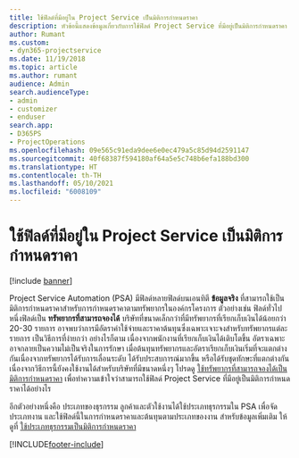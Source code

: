 ```yaml
---
title: ใช้ฟิลด์ที่มีอยู่ใน Project Service เป็นมิติการกำหนดราคา
description: หัวข้อนี้แสดงข้อมูลเกี่ยวกับการใช้ฟิลด์ Project Service ที่มีอยู่เป็นมิติการกำหนดราคา
author: Rumant
ms.custom:
- dyn365-projectservice
ms.date: 11/19/2018
ms.topic: article
ms.author: rumant
audience: Admin
search.audienceType:
- admin
- customizer
- enduser
search.app:
- D365PS
- ProjectOperations
ms.openlocfilehash: 09e565c91eda9dee6e0ec479a5c85d94d2591147
ms.sourcegitcommit: 40f68387f594180af64a5e5c748b6efa188bd300
ms.translationtype: HT
ms.contentlocale: th-TH
ms.lasthandoff: 05/10/2021
ms.locfileid: "6008109"
---
```

# <a name="use-an-existing-field-in-project-service-as-a-pricing-dimension"></a>ใช้ฟิลด์ที่มีอยู่ใน Project Service เป็นมิติการกำหนดราคา

[!include [banner](../includes/psa-now-project-operations.md)]

Project Service Automation (PSA) มีฟิลด์หลายฟิลด์บนเอนทิตี **ข้อมูลจริง** ที่สามารถใช้เป็นมิติการกำหนดราคาสำหรับการกำหนดราคาตามทรัพยากรในองค์กรโครงการ ตัวอย่างเช่น ฟิลด์ทั่วไปหนึ่งฟิลด์เป็น **ทรัพยากรที่สามารถจองได้** บริษัทที่ขนาดเล็กกว่าที่มีทรัพยากรที่เรียกเก็บเงินได้น้อยกว่า 20-30 รายการ อาจพบว่าการมีอัตราค่าใช้จ่ายและราคาต้นทุนซึ่งเฉพาะเจาะจงสำหรับทรัพยากรแต่ละรายการ เป็นวิธีการที่ง่ายกว่า อย่างไรก็ตาม เนื่องจากพนักงานที่เรียกเก็บเงินได้เติบโตขึ้น อัตราเฉพาะอาจกลายเป็นความไม่เป็นจริงในการรักษา เมื่อต้นทุนทรัพยากรและอัตราเรียกเก็บเงินเริ่มที่จะแตกต่างกันเนื่องจากทรัพยากรได้รับการเลื่อนระดับ ได้รับประสบการณ์มากขึ้น หรือได้รับชุดทักษะที่แตกต่างกัน เนื่องจากวิธีการนี้ยังคงใช้งานได้สำหรับบริษัทที่มีขนาดหนึ่งๆ โปรดดู [ใช้ทรัพยากรที่สามารถจองได้เป็นมิติการกำหนดราคา](bookable-resource-pricing-dimension.md) เพื่อทำความเข้าใจว่าสามารถใช้ฟิลด์ Project Service ที่มีอยู่เป็นมิติการกำหนดราคาได้อย่างไร

อีกตัวอย่างหนึ่งคือ ประเภทของธุรกรรม ลูกค้าและตัวใช้งานได้ใช้ประเภทธุรกรรมใน PSA เพื่อจัดประเภทงาน และใช้ฟิลด์นี้ในการกำหนดราคาและต้นทุนตามประเภทของงาน สำหรับข้อมูลเพิ่มเติม ให้ดูที่ [ใช้ประเภทธุรกรรมเป็นมิติการกำหนดราคา](transaction-category-pricing-dimension.md)


[!INCLUDE[footer-include](../includes/footer-banner.md)]
